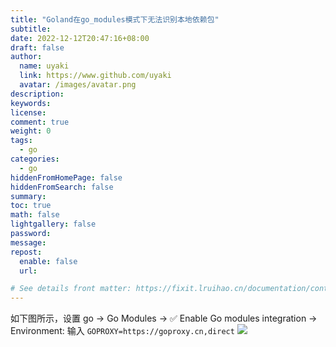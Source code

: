 ```yaml
---
title: "Goland在go_modules模式下无法识别本地依赖包"
subtitle: 
date: 2022-12-12T20:47:16+08:00
draft: false
author:
  name: uyaki
  link: https://www.github.com/uyaki
  avatar: /images/avatar.png
description:
keywords: 
license:
comment: true
weight: 0
tags:
  - go 
categories:
  - go
hiddenFromHomePage: false
hiddenFromSearch: false
summary:
toc: true
math: false
lightgallery: false
password:
message:
repost:
  enable: false
  url: 

# See details front matter: https://fixit.lruihao.cn/documentation/content-management/introduction/#front-matter
---
```


<!--more-->
如下图所示，设置 go -> Go Modules -> ✅ Enable Go modules integration -> Environment: 输入 `GOPROXY=https://goproxy.cn,direct`
![](https://cdn.jsdelivr.net/gh/uyaki/pic-cloud/img/20221212205112.png)